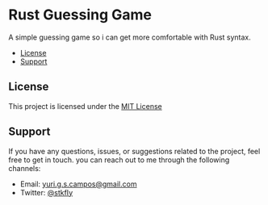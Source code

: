 # Rust Guessing Game

A simple guessing game so i can get more comfortable with Rust syntax.



- [License](#license)
- [Support](#support)


## License

This project is licensed under the [MIT License](LICENSE.txt)



## Support

If you have any questions, issues, or suggestions related to the project, feel free to get in touch. you can reach out to me through the following channels:

- Email: yuri.g.s.campos@gmail.com
- Twitter: [@stkfIy](https://twitter.com/stkfIy)


